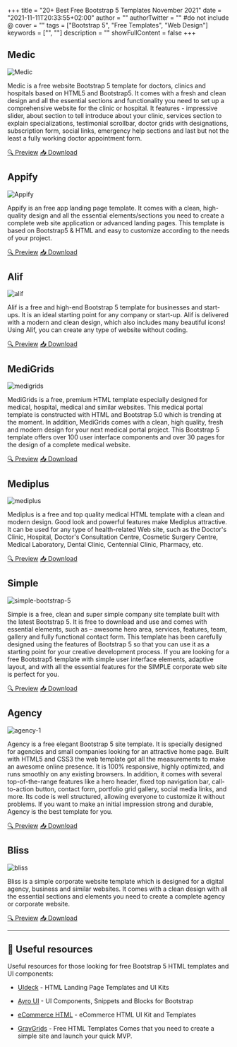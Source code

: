 +++
title = "20+ Best Free Bootstrap 5 Templates November 2021"
date = "2021-11-11T20:33:55+02:00"
author = ""
authorTwitter = "" #do not include @
cover = ""
tags = ["Bootstrap 5", "Free Templates", "Web Design"]
keywords = ["", ""]
description = ""
showFullContent = false
+++

## Medic

![Medic](medic-template.jpg)

Medic is a free website Bootstrap 5 template for doctors, clinics and hospitals based on HTML5 and Bootstrap5. It comes with a fresh and clean design and all the essential sections and functionality you need to set up a comprehensive website for the clinic or hospital. It features - impressive slider, about section to tell introduce about your clinic, services section to explain specializations, testimonial scrollbar, doctor grids with designations, subscription form, social links, emergency help sections and last but not the least a fully working doctor appointment form.

[🔍 Preview](https://preview.uideck.com/items/medic/index.html)  [📥 Download](https://uideck.com/templates/medic/)

## Appify

![Appify](appify.jpg)

Appify is an free app landing page template. It comes with a clean, high-quality design and all the essential elements/sections you need to create a complete web site application or advanced landing pages. This template is based on Bootstrap5 & HTML and easy to customize according to the needs of your project.

[🔍 Preview](https://preview.uideck.com/items/appify/index.html)  [📥 Download](https://uideck.com/templates/appify/)

## Alif

![alif](alif.jpg)

Alif is a free and high-end Bootstrap 5 template for businesses and start-ups. It is an ideal starting point for any company or start-up. Alif is delivered with a modern and clean design, which also includes many beautiful icons! Using Alif, you can create any type of website without coding.

[🔍 Preview](https://demo.graygrids.com/themes/alif/)  [📥 Download](https://graygrids.com/templates/alif-free-bootstrap-5-business-template/)

## MediGrids

![medigrids](medigrids.jpg)

MediGrids is a free, premium HTML template especially designed for medical, hospital, medical and similar websites. This medical portal template is constructed with HTML and Bootstrap 5.0 which is trending at the moment. In addition, MediGrids comes with a clean, high quality, fresh and modern design for your next medical portal project. This Bootstrap 5 template offers over 100 user interface components and over 30 pages for the design of a complete medical website.

[🔍 Preview](https://demo.graygrids.com/themes/medigrids/index.html)  [📥 Download](https://graygrids.com/templates/medigrids-free-medical-and-hospital-html-template/)

## Mediplus

![mediplus](mediplus.jpg)

Mediplus is a free and top quality medical HTML template with a clean and modern design. Good look and powerful features make Mediplus attractive. It can be used for any type of health-related Web site, such as the Doctor's Clinic, Hospital, Doctor's Consultation Centre, Cosmetic Surgery Centre, Medical Laboratory, Dental Clinic, Centennial Clinic, Pharmacy, etc.

[🔍 Preview](https://wpthemesgrid.com/themes/mediplus/)  [📥 Download](https://wpthemesgrid.com/downloads/mediplus-medical-and-doctor-html-template/)

## Simple

![simple-bootstrap-5](simple-bootstrap-5.jpg)

Simple is a free, clean and super simple company site template built with the latest Bootstrap 5. It is free to download and use and comes with essential elements, such as – awesome hero area, services, features, team, gallery and fully functional contact form. This template has been carefully designed using the features of Bootstrap 5 so that you can use it as a starting point for your creative development process. If you are looking for a free Bootstrap5 template with simple user interface elements, adaptive layout, and with all the essential features for the SIMPLE corporate web site is perfect for you.

[🔍 Preview](https://preview.uideck.com/items/simple/index.html)  [📥 Download](https://graygrids.com/templates/free-bootstrap-5-template-simple/)

## Agency

![agency-1](agency-1.jpg)

Agency is a free elegant Bootstrap 5 site template. It is specially designed for agencies and small companies looking for an attractive home page. Built with HTML5 and CSS3 the web template got all the measurements to make an awesome online presence. It is 100% responsive, highly optimized, and runs smoothly on any existing browsers. In addition, it comes with several top-of-the-range features like a hero header, fixed top navigation bar, call-to-action button, contact form, portfolio grid gallery, social media links, and more. Its code is well structured, allowing everyone to customize it without problems. If you want to make an initial impression strong and durable, Agency is the best template for you.

[🔍 Preview](https://technext.github.io/agency-2/)  [📥 Download](https://themewagon.com/themes/free-bootstrap-5-html-5-business-website-template-agency/)

## Bliss

![bliss](bliss.jpg)

Bliss is a simple corporate website template which is designed for a digital agency, business and similar websites. It comes with a clean design with all the essential sections and elements you need to create a complete agency or corporate website.

[🔍 Preview](https://preview.uideck.com/items/bliss/index.html)  [📥 Download](https://uideck.com/templates/bliss/)

---

## 🔗 Useful resources

Useful resources for those looking for free Bootstrap 5 HTML templates and UI components:

- [UIdeck](https://uideck.com/) - HTML Landing Page Templates and UI Kits

- [Ayro UI](https://ayroui.com/components) - UI Components, Snippets and Blocks for Bootstrap

- [eCommerce HTML](https://ecommercehtml.com/) - eCommerce HTML UI Kit and Templates

- [GrayGrids](https://graygrids.com/templates/category/free-html-templates/) - Free HTML Templates Comes that you need to create a simple site and launch your quick MVP.
